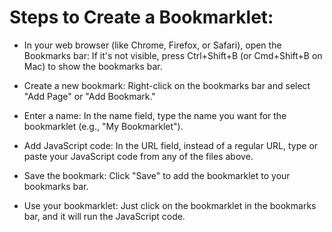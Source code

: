 # Steps to Create a Bookmarklet:

- In your web browser (like Chrome, Firefox, or Safari), open the Bookmarks bar: If it's not visible, press Ctrl+Shift+B (or Cmd+Shift+B on Mac) to show the bookmarks bar.

- Create a new bookmark: Right-click on the bookmarks bar and select "Add Page" or "Add Bookmark."

- Enter a name: In the name field, type the name you want for the bookmarklet (e.g., "My Bookmarklet").

- Add JavaScript code: In the URL field, instead of a regular URL, type or paste your JavaScript code from any of the files above.

- Save the bookmark: Click "Save" to add the bookmarklet to your bookmarks bar.

- Use your bookmarklet: Just click on the bookmarklet in the bookmarks bar, and it will run the JavaScript code.
